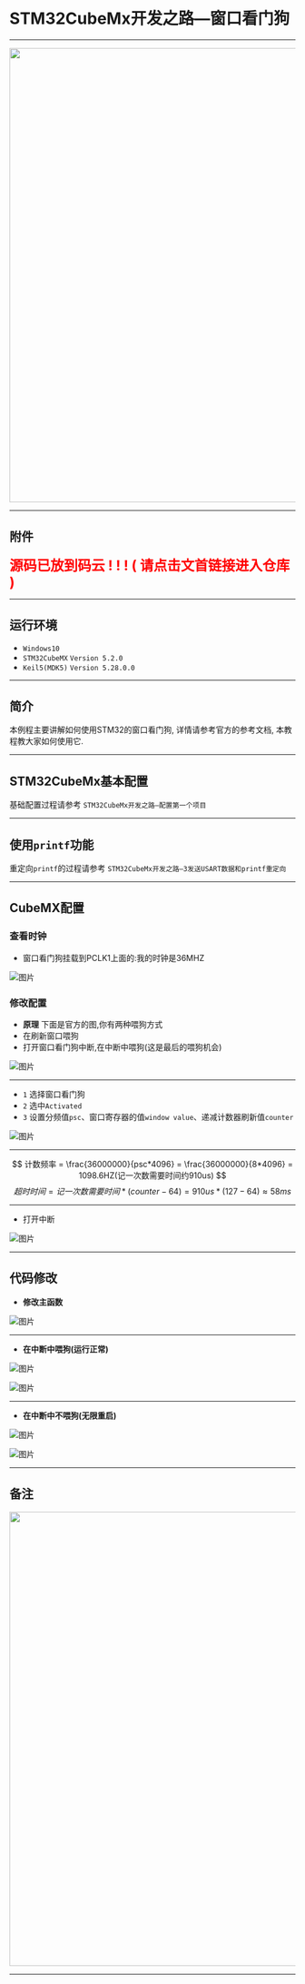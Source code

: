 # STM32CubeMx开发之路—窗口看门狗

---

<div align=center><a href="https://gitee.com/iotxiaohu/blog">
    <img width="800" src="https://gitee.com/iotxiaohu/image/raw/master/gitee_vx/gitee_vx.png"/>
</a></div>

---

## 附件

**<font size=5 color=#ff0000> 源码已放到码云 ! ! ! ( 请点击文首链接进入仓库 ) </font>**

---

## 运行环境

* `Windows10`
* `STM32CubeMX` `Version 5.2.0`
* `Keil5(MDK5)` `Version 5.28.0.0`

---

## 简介

本例程主要讲解如何使用STM32的窗口看门狗, 详情请参考官方的参考文档, 本教程教大家如何使用它.

---

## STM32CubeMx基本配置

  基础配置过程请参考 `STM32CubeMx开发之路—配置第一个项目`

---

## 使用`printf`功能

  重定向`printf`的过程请参考 `STM32CubeMx开发之路—3发送USART数据和printf重定向`

---

## CubeMX配置

### 查看时钟

* 窗口看门狗挂载到PCLK1上面的:我的时钟是36MHZ

![图片](0.png)


### 修改配置

* **原理** 下面是官方的图,你有两种喂狗方式
* 在刷新窗口喂狗
* 打开窗口看门狗中断,在中断中喂狗(这是最后的喂狗机会)

![图片](1.png)

---

* `1` 选择窗口看门狗
* `2` 选中`Activated`
* `3` 设置分频值`psc`、窗口寄存器的值`window value`、递减计数器刷新值`counter`

![图片](2.png)

---

$$
计数频率 = \frac{36000000}{psc*4096} = \frac{36000000}{8*4096} = 1098.6HZ(记一次数需要时间约910us)
$$
$$
超时时间 = 记一次数需要时间 * (counter - 64) = 910us * (127 - 64) ≈ 58ms
$$

---

* 打开中断

![图片](3.png)

---

## 代码修改

* **修改主函数**

![图片](4.png)

---

* **在中断中喂狗(运行正常)**

![图片](5.png)

![图片](wwdg_run1.gif)

---

* **在中断中不喂狗(无限重启)**

![图片](6.png)

![图片](wwdg_run2.gif)

---

## 备注

<div align=center><a href="https://gitee.com/iotxiaohu/blog">
    <img width="800" src="https://gitee.com/iotxiaohu/image/raw/master/gitee_vx/gitee_vx.png"/>
</a></div>

---

